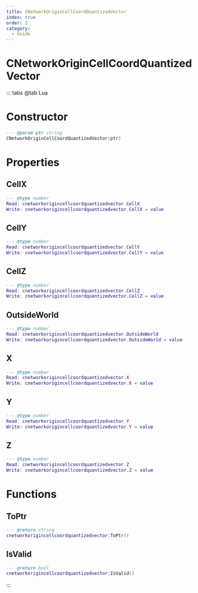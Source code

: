 ```yaml
---
title: CNetworkOriginCellCoordQuantizedVector
index: true
order: 2
category:
  - Guide
---
```


# CNetworkOriginCellCoordQuantizedVector

::: tabs
@tab Lua
# Constructor
```lua
--- @param ptr string
CNetworkOriginCellCoordQuantizedVector(ptr)
```
# Properties
## CellX 
```lua
--- @type number
Read: cnetworkorigincellcoordquantizedvector.CellX
Write: cnetworkorigincellcoordquantizedvector.CellX = value
```
## CellY 
```lua
--- @type number
Read: cnetworkorigincellcoordquantizedvector.CellY
Write: cnetworkorigincellcoordquantizedvector.CellY = value
```
## CellZ 
```lua
--- @type number
Read: cnetworkorigincellcoordquantizedvector.CellZ
Write: cnetworkorigincellcoordquantizedvector.CellZ = value
```
## OutsideWorld 
```lua
--- @type number
Read: cnetworkorigincellcoordquantizedvector.OutsideWorld
Write: cnetworkorigincellcoordquantizedvector.OutsideWorld = value
```
## X 
```lua
--- @type number
Read: cnetworkorigincellcoordquantizedvector.X
Write: cnetworkorigincellcoordquantizedvector.X = value
```
## Y 
```lua
--- @type number
Read: cnetworkorigincellcoordquantizedvector.Y
Write: cnetworkorigincellcoordquantizedvector.Y = value
```
## Z 
```lua
--- @type number
Read: cnetworkorigincellcoordquantizedvector.Z
Write: cnetworkorigincellcoordquantizedvector.Z = value
```
# Functions
## ToPtr
```lua
--- @return string
cnetworkorigincellcoordquantizedvector:ToPtr()
```
## IsValid
```lua
--- @return bool
cnetworkorigincellcoordquantizedvector:IsValid()
```

:::